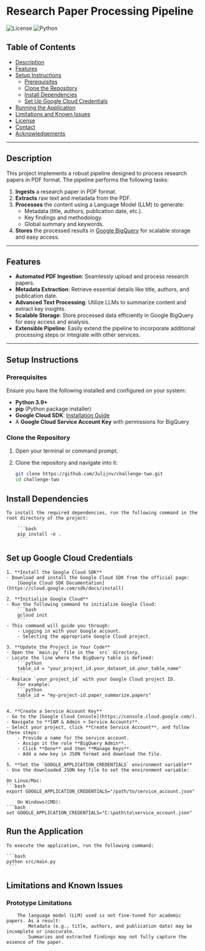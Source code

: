 # Research Paper Processing Pipeline

![License](https://img.shields.io/badge/license-MIT-blue.svg)
![Python](https://img.shields.io/badge/python-3.9%2B-blue.svg)

## Table of Contents

- [Description](#description)
- [Features](#features)
- [Setup Instructions](#setup-instructions)
  - [Prerequisites](#prerequisites)
  - [Clone the Repository](#clone-the-repository)
  - [Install Dependencies](#install-dependencies)
  - [Set Up Google Cloud Credentials](#set-up-google-cloud-credentials)
- [Running the Application](#running-the-application)
- [Limitations and Known Issues](#limitations-and-known-issues)
- [License](#license)
- [Contact](#contact)
- [Acknowledgements](#acknowledgements)

---

## Description

This project implements a robust pipeline designed to process research papers in PDF format. The pipeline performs the following tasks:

1. **Ingests** a research paper in PDF format.
2. **Extracts** raw text and metadata from the PDF.
3. **Processes** the content using a Language Model (LLM) to generate:
   - Metadata (title, authors, publication date, etc.).
   - Key findings and methodology.
   - Global summary and keywords.
4. **Stores** the processed results in [Google BigQuery](https://cloud.google.com/bigquery) for scalable storage and easy access.

---

## Features

- **Automated PDF Ingestion**: Seamlessly upload and process research papers.
- **Metadata Extraction**: Retrieve essential details like title, authors, and publication date.
- **Advanced Text Processing**: Utilize LLMs to summarize content and extract key insights.
- **Scalable Storage**: Store processed data efficiently in Google BigQuery for easy access and analysis.
- **Extensible Pipeline**: Easily extend the pipeline to incorporate additional processing steps or integrate with other services.

---

## Setup Instructions

### Prerequisites

Ensure you have the following installed and configured on your system:

- **Python 3.9+**
- **pip** (Python package installer)
- **Google Cloud SDK**: [Installation Guide](https://cloud.google.com/sdk/docs/install)
- A **Google Cloud Service Account Key** with permissions for BigQuery

### Clone the Repository

1. Open your terminal or command prompt.
2. Clone the repository and navigate into it:

   ```bash
   git clone https://github.com/Julijnv/challenge-two.git
   cd challenge-two


## Install Dependencies

    To install the required dependencies, run the following command in the root directory of the project:

        ```bash
        pip install -e .
         ```
## Set up Google Cloud Credentials

    1. **Install the Google Cloud SDK**  
    - Download and install the Google Cloud SDK from the official page:  
        [Google Cloud SDK Documentation](https://cloud.google.com/sdk/docs/install)

    2. **Initialize Google Cloud**  
    - Run the following command to initialize Google Cloud:  
        ```bash
        gcloud init
        ```
    - This command will guide you through:  
        - Logging in with your Google account.  
        - Selecting the appropriate Google Cloud project.

    3. **Update the Project in Your Code**  
    - Open the `main.py` file in the `src` directory.
    - Locate the line where the BigQuery table is defined:
        ```python
        table_id = "your_project_id.your_dataset_id.your_table_name"
        ```
    - Replace `your_project_id` with your Google Cloud project ID.  
        For example:  
        ```python
        table_id = "my-project-id.paper_summarize.papers"
        ```

    4. **Create a Service Account Key**  
    - Go to the [Google Cloud Console](https://console.cloud.google.com/).  
    - Navigate to **IAM & Admin > Service Accounts**.  
    - Select your project, click **Create Service Account**, and follow these steps:  
        - Provide a name for the service account.  
        - Assign it the role **BigQuery Admin**.  
        - Click **Done** and then **Manage Keys**.  
        - Add a new key in JSON format and download the file.  

    5. **Set the `GOOGLE_APPLICATION_CREDENTIALS` environment variable**  
    - Use the downloaded JSON key file to set the environment variable:

    On Linux/Mac:  
    ```bash
    export GOOGLE_APPLICATION_CREDENTIALS="/path/to/service_account.json"

        On Windows(CMD):  
    ```bash
    set GOOGLE_APPLICATION_CREDENTIALS="C:\path\to\service_account.json"

## Run the Application

    To execute the application, run the following command:

    ```bash
    python src/main.py
     ```
## Limitations and Known Issues
### Prototype Limitations

        The language model (LLM) used is not fine-tuned for academic papers. As a result:
            Metadata (e.g., title, authors, and publication date) may be incomplete or inaccurate.
            Summaries and extracted findings may not fully capture the essence of the paper.



